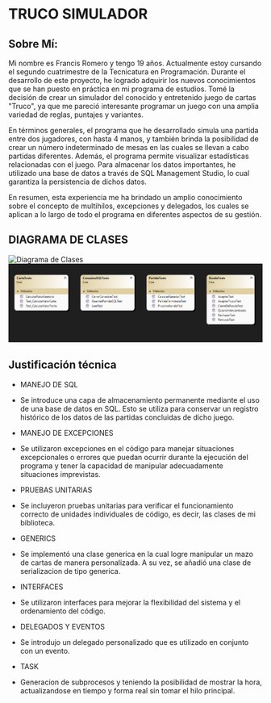 # TRUCO SIMULADOR

## Sobre Mí:

Mi nombre es Francis Romero y tengo 19 años. Actualmente estoy cursando el segundo cuatrimestre de la Tecnicatura en Programación. Durante el desarrollo de este proyecto, he logrado adquirir los nuevos conocimientos que se han puesto en práctica en mi programa de estudios. Tomé la decisión de crear un simulador del conocido y entretenido juego de cartas "Truco", ya que me pareció interesante programar un juego con una amplia variedad de reglas, puntajes y variantes.

En términos generales, el programa que he desarrollado simula una partida entre dos jugadores, con hasta 4 manos, y también brinda la posibilidad de crear un número indeterminado de mesas en las cuales se llevan a cabo partidas diferentes. Además, el programa permite visualizar estadísticas relacionadas con el juego. Para almacenar los datos importantes, he utilizado una base de datos a través de SQL Management Studio, lo cual garantiza la persistencia de dichos datos.

En resumen, esta experiencia me ha brindado un amplio conocimiento sobre el concepto de multihilos, excepciones y delegados, los cuales se aplican a lo largo de todo el programa en diferentes aspectos de su gestión.

## DIAGRAMA DE CLASES
![Diagrama de Clases](.\DiagramaDeClasesBibliotecaTruco.png)
![Diagrama de Clases](.\DiagramaDeClasesTesteos.png)

## Justificación técnica

- MANEJO DE SQL
 - Se introduce una capa de almacenamiento permanente mediante el uso de una base de datos en SQL. Esto se utiliza para conservar un registro histórico de los datos de las partidas concluidas de dicho juego.

- MANEJO DE EXCEPCIONES
 - Se utilizaron excepciones en el código para manejar situaciones excepcionales o errores que puedan ocurrir durante la ejecución del programa y tener la capacidad de manipular adecuadamente situaciones imprevistas.

- PRUEBAS UNITARIAS
 - Se incluyeron pruebas unitarias para verificar el funcionamiento correcto de unidades individuales de código, es decir, las clases de mi biblioteca.

- GENERICS
 - Se implementó una clase generica en la cual logre manipular un mazo de cartas de manera personalizada. A su vez, se añadió una clase de serializacion de tipo generica.

- INTERFACES
 - Se utilizaron interfaces para mejorar la flexibilidad del sistema y el ordenamiento del código. 

- DELEGADOS Y EVENTOS
 - Se introdujo un delegado personalizado que es utilizado en conjunto con un evento.

- TASK
 - Generacion de subprocesos y teniendo la posibilidad de mostrar la hora, actualizandose en tiempo y forma real sin tomar el hilo principal.
